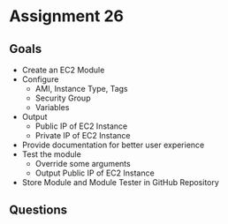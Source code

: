 # Assignment 26

## Goals

- Create an EC2 Module
- Configure
  - AMI, Instance Type, Tags
  - Security Group
  - Variables
- Output
  - Public IP of EC2 Instance
  - Private IP of EC2 Instance
- Provide documentation for better user experience
- Test the module
  - Override some arguments
  - Output Public IP of EC2 Instance
- Store Module and Module Tester in GitHub Repository

## Questions
